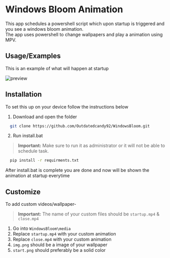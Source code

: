 
# Windows Bloom Animation

This app schedules a powershell script which upon startup is triggered and you see a windows bloom animation.  
The app uses powershell to change wallpapers and play a animation using MPV.

## Usage/Examples
This is an example of what will happen at startup

![preview](https://github.com/Outdatedcandy92/WindowsBloom/assets/138517406/cc406897-2e82-470a-aeb0-25eb4bb3934b)

## Installation

To set this up on your device follow the instructions below

1. Download and open the folder
```bash
  git clone https://github.com/Outdatedcandy92/WindowsBloom.git
```
2. Run install.bat
> **Important:**  Make sure to run it as administrator or it will not be able to schedule task.
```bash
  pip install -r requirments.txt
```

After install.bat is complete you are done and now will be shown the animation at startup everytime
## Customize

To add custom videos/wallpaper-
> **Important:**  The name of your custom files should be `startup.mp4` & `close.mp4`
1. Go into `WindowsBloom\media`
2. Replace `startup.mp4` with your custom animation
3. Replace `close.mp4` with your custom animation
4. `img.png` should be a image of your wallpaper
5. `start.png` should preferably be a solid color
